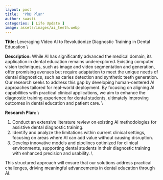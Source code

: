 ```yaml
---
layout: post
title:  "PhD Plan"
author: swasti
categories: [ Life Update ]
image: assets/images/ai_teeth.webp
---
```


**Title:** Leveraging Video AI to Revolutionize Diagnostic Training in Dental Education \

**Description:** While AI has significantly advanced the medical domain, its application in dental education remains underexplored. Existing computer vision techniques, such as image and video segmentation and generation, offer promising avenues but require adaptation to meet the unique needs of dental diagnostics, such as caries detection and synthetic teeth generation. Our research seeks to address this gap by developing human-centered AI approaches tailored for real-world deployment. By focusing on aligning AI capabilities with practical clinical applications, we aim to enhance the diagnostic training experience for dental students, ultimately improving outcomes in dental education and patient care. \

**Research Plan:** \

1. Conduct an extensive literature review on existing AI methodologies for assistive dental diagnostic training.
2. Identify and analyze the limitations within current clinical settings, focusing on areas where AI can add value without causing disruption.
3. Develop innovative models and pipelines optimized for clinical environments, supporting dental students in their diagnostic training with enhanced precision and usability. \

This structured approach will ensure that our solutions address practical challenges, driving meaningful advancements in dental education through AI.